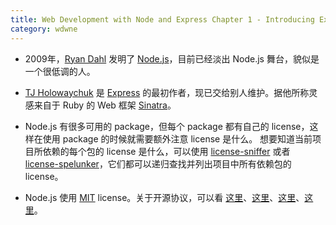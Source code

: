 ```yaml
---
title: Web Development with Node and Express Chapter 1 - Introducing Express
category: wdwne
---
```


* 2009年，[Ryan Dahl](https://github.com/ry) 发明了 [Node.js](https://nodejs.org/en/)，目前已经淡出 Node.js 舞台，貌似是一个很低调的人。

* [TJ Holowaychuk](https://github.com/tj) 是 [Express](http://expressjs.com/) 的最初作者，现已交给别人维护。据他所称灵感来自于 Ruby 的 Web 框架 [Sinatra](http://www.sinatrarb.com/)。

* Node.js 有很多可用的 package，但每个 package 都有自己的 license，这样在使用 package 的时候就需要额外注意 license 是什么。 想要知道当前项目所依赖的每个包的 license 是什么，可以使用 [license-sniffer](https://github.com/mwilliamson/node-license-sniffer) 或者 [license-spelunker](https://github.com/mbrevoort/node-license-spelunker)，它们都可以递归查找并列出项目中所有依赖包的 license。

* Node.js 使用 [MIT](http://www.opensource.org/licenses/mit-license.php) license。关于开源协议，可以看 [这里](http://opensource.org/licenses/alphabetical)、[这里](http://www.cnx-software.com/2011/10/10/open-source-licenses-overview-gpl-lgpl-apache-bsd/)、[这里](http://www.awflasher.com/blog/archives/939)、[这里](http://www.ruanyifeng.com/blog/2011/05/how_to_choose_free_software_licenses.html)。
